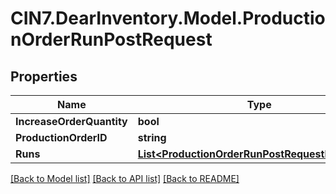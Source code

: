 # CIN7.DearInventory.Model.ProductionOrderRunPostRequest

## Properties

| Name                      | Type                                                                                                | Description | Notes      |
| ------------------------- | --------------------------------------------------------------------------------------------------- | ----------- | ---------- |
| **IncreaseOrderQuantity** | **bool**                                                                                            |             | [optional] |
| **ProductionOrderID**     | **string**                                                                                          |             | [optional] |
| **Runs**                  | [**List&lt;ProductionOrderRunPostRequestRunsInner&gt;**](ProductionOrderRunPostRequestRunsInner.md) |             | [optional] |

[[Back to Model list]](../README.md#documentation-for-models) [[Back to API list]](../README.md#documentation-for-api-endpoints) [[Back to README]](../README.md)
